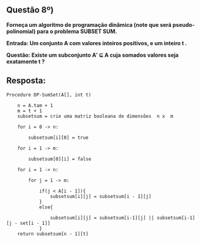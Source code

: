 ## Questão 8º)

__Forneça um algoritmo de programação dinâmica (note que será pseudo-polinomial) para o problema SUBSET SUM.__

__Entrada: Um conjunto A com valores inteiros positivos, e um inteiro t .__

__Questão: Existe um subconjunto A′ ⊆ A cuja somados valores seja exatamente t ?__

## Resposta:

```
Procedure DP-SumSet(A[], int t)

    n = A.tam + 1
    m = t + 1
    subsetsum = crie uma matriz booleana de dimensões  n x  m

    for i = 0 -> n:

        subsetsum[i][0] = true

    for i = 1 -> m:

        subsetsum[0][i] = false

    for i = 1 -> n:

        for j = 1 -> m:

            if(j < A[i - 1]){
                subsetsum[i][j] = subsetsum[i - 1][j]
            }
            else{

                subsetsum[i][j] = subsetsum[i-1][j] || subsetsum[i-1][j - set[i - 1]]
            }
    return subsetsum[n - 1][t]
    
```